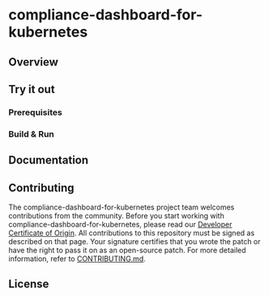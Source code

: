 # compliance-dashboard-for-kubernetes

## Overview

## Try it out

### Prerequisites


### Build & Run


## Documentation

## Contributing

The compliance-dashboard-for-kubernetes project team welcomes contributions from the community. Before you start working with compliance-dashboard-for-kubernetes, please
read our [Developer Certificate of Origin](https://cla.vmware.com/dco). All contributions to this repository must be
signed as described on that page. Your signature certifies that you wrote the patch or have the right to pass it on
as an open-source patch. For more detailed information, refer to [CONTRIBUTING.md](CONTRIBUTING.md).

## License

